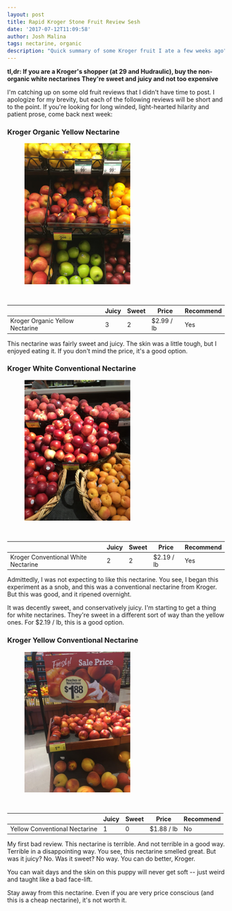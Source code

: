 ```yaml
---
layout: post
title: Rapid Kroger Stone Fruit Review Sesh
date: '2017-07-12T11:09:58'
author: Josh Malina
tags: nectarine, organic
description: "Quick summary of some Kroger fruit I ate a few weeks ago"
---
```


<b>tl,dr: If you are a Kroger's shopper (at 29 and Hudraulic), buy
the non-organic white nectarines They're sweet and juicy and not too expensive</b>

I'm catching up on some old fruit reviews that I didn't have time to post.
I apologize for my brevity, but each of the following reviews
will be short and to the point.
If you're looking for long winded, light-hearted hilarity and patient prose, come back next week:

<h3>Kroger Organic Yellow Nectarine</h3>
<figure>
    <img style="width: 245px;" src="/assets/images/kroger_organic_nectarine.JPG"/>
</figure>
<br>

||Juicy|Sweet|Price|Recommend|
|--- |---|---|---|---|
|Kroger Organic Yellow Nectarine|3|2|$2.99 / lb|Yes|

This nectarine was fairly sweet and juicy. The skin was a little tough, but I enjoyed eating it. If you don't mind the price, it's a good option.


<h3>Kroger White Conventional Nectarine</h3>

<figure>
    <img style="width: 245px;" src="/assets/images/kroger_white_conv_nec.JPG"/>
</figure>
<br>

||Juicy|Sweet|Price|Recommend|
|--- |---|---|---|---|
|Kroger Conventional White Nectarine|2|2|$2.19 / lb|Yes|

Admittedly, I was not expecting to like this nectarine. You see, I began this experiment as a snob,
and this was a conventional nectarine from Kroger. But this was good, and it ripened overnight.

It was decently sweet, and conservatively juicy. I'm starting to get a thing for white nectarines.
They're sweet in a different sort of way than the yellow ones. For $2.19 / lb, this is a good option.

<h3>Kroger Yellow Conventional Nectarine</h3>

<figure>
    <img style="width: 245px;" src="/assets/images/kroger_conv_yellow_nec.JPG"/>
</figure>
<br>

||Juicy|Sweet|Price|Recommend|
|--- |---|---|---|---|
|Yellow Conventional Nectarine|1|0|$1.88 / lb|No|

My first bad review. This nectarine is terrible. And not terrible in a good way. Terrible in a disappointing way.
You see, this nectarine smelled great. But was it juicy? No. Was it sweet? No way. You can do better, Kroger.

You can wait days and the skin on this puppy will never get soft -- just weird and taught like a bad face-lift.

Stay away from this nectarine. Even if you are very price conscious (and this is a cheap nectarine), it's not worth it.